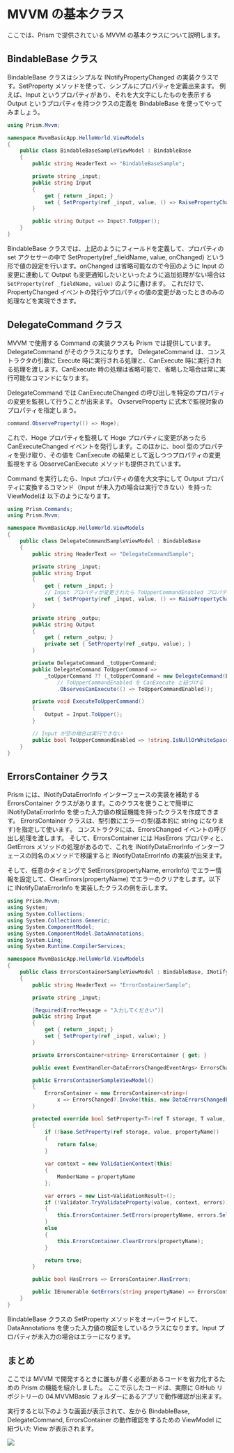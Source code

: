 # MVVM の基本クラス

ここでは、Prism で提供されている MVVM の基本クラスについて説明します。

## BindableBase クラス

BindableBase クラスはシンプルな INotifyPropertyChanged の実装クラスです。SetProperty メソッドを使って、シンプルにプロパティを定義出来ます。
例えば、Input というプロパティがあり、それを大文字にしたものを表示する Output というプロパティを持つクラスの定義を BindableBase を使ってやってみましょう。

```cs
using Prism.Mvvm;

namespace MvvmBasicApp.HelloWorld.ViewModels
{
    public class BindableBaseSampleViewModel : BindableBase
    {
        public string HeaderText => "BindableBaseSample";

        private string _input;
        public string Input
        {
            get { return _input; }
            set { SetProperty(ref _input, value, () => RaisePropertyChanged(nameof(Output))); }
        }

        public string Output => Input?.ToUpper();
    }
}
```

BindableBase クラスでは、上記のようにフィールドを定義して、プロパティの set アクセサーの中で SetProperty(ref _fieldName, value, onChanged) という形で値の設定を行います。onChanged は省略可能なので今回のように Input の変更に連動して Output も変更通知したいといったように追加処理がない場合は `SetProperty(ref _fieldName, value)` のように書けます。
これだけで、PropertyChanged イベントの発行やプロパティの値の変更があったときのみの処理などを実現できます。

## DelegateCommand クラス

MVVM で使用する Command の実装クラスも Prism では提供しています。DelegateCommand がそのクラスになります。
DelegateCommand は、コンストラクタの引数に Execute 時に実行される処理と、CanExecute 時に実行される処理を渡します。CanExecute 時の処理は省略可能で、省略した場合は常に実行可能なコマンドになります。

DelegateCommand では CanExecuteChanged の呼び出しを特定のプロパティの変更を監視して行うことが出来ます。
OvserveProperty に式木で監視対象のプロパティを指定しまう。

```cs
command.ObserveProperty(() => Hoge);
```

これで、Hoge プロパティを監視して Hoge プロパティに変更があったら CanExecuteChanged イベントを発行します。このほかに、bool 型のプロパティを受け取り、その値を CanExecute の結果として返しつつプロパティの変更監視をする ObserveCanExecute メソッドも提供されています。

Command を実行したら、Input プロパティの値を大文字にして Output プロパティに変換するコマンド（Input が未入力の場合は実行できない）を持った ViewModelは 以下のようになります。

```cs
using Prism.Commands;
using Prism.Mvvm;

namespace MvvmBasicApp.HelloWorld.ViewModels
{
    public class DelegateCommandSampleViewModel : BindableBase
    {
        public string HeaderText => "DelegateCommandSample";

        private string _input;
        public string Input
        {
            get { return _input; }
            // Input プロパティが変更されたら ToUpperCommandEnabled プロパティも偏向通知をする
            set { SetProperty(ref _input, value, () => RaisePropertyChanged(nameof(ToUpperCommandEnabled))); }
        }

        private string _outpu;
        public string Output
        {
            get { return _outpu; }
            private set { SetProperty(ref _outpu, value); }
        }

        private DelegateCommand _toUpperCommand;
        public DelegateCommand ToUpperCommand =>
            _toUpperCommand ?? (_toUpperCommand = new DelegateCommand(ExecuteToUpperCommand)
                // ToUpperCommandEnabled を CanExecute と紐づける
                .ObservesCanExecute(() => ToUpperCommandEnabled));

        private void ExecuteToUpperCommand()
        {
            Output = Input.ToUpper();
        }

        // Input が空の場合は実行できない
        public bool ToUpperCommandEnabled => !string.IsNullOrWhiteSpace(Input);
    }
}
```

## ErrorsContainer クラス

Prism には、INotifyDataErrorInfo インターフェースの実装を補助する ErrorsContainer クラスがあります。このクラスを使うことで簡単に INotifyDataErrorInfo を使った入力値の検証機能を持ったクラスを作成できます。
ErrorsContainer クラスは、型引数にエラーの型(基本的に string になります)を指定して使います。
コンストラクタには、ErrorsChanged イベントの呼び出し処理を渡します。
そして、ErrorsContainer には HasErrors プロパティと、GetErrors メソッドの処理があるので、これを INotifyDataErrorInfo インターフェースの同名のメソッドで移譲すると INotifyDataErrorInfo の実装が出来ます。

そして、任意のタイミングで SetErrors(propertyName, errorInfo) でエラー情報を設定して、ClearErrors(propertyName) でエラーのクリアをします。以下に INotifyDataErrorInfo を実装したクラスの例を示します。

```cs
using Prism.Mvvm;
using System;
using System.Collections;
using System.Collections.Generic;
using System.ComponentModel;
using System.ComponentModel.DataAnnotations;
using System.Linq;
using System.Runtime.CompilerServices;

namespace MvvmBasicApp.HelloWorld.ViewModels
{
    public class ErrorsContainerSampleViewModel : BindableBase, INotifyDataErrorInfo
    {
        public string HeaderText => "ErrorContainerSample";

        private string _input;

        [Required(ErrorMessage = "入力してください")]
        public string Input
        {
            get { return _input; }
            set { SetProperty(ref _input, value); }
        }

        private ErrorsContainer<string> ErrorsContainer { get; }

        public event EventHandler<DataErrorsChangedEventArgs> ErrorsChanged;

        public ErrorsContainerSampleViewModel()
        {
            ErrorsContainer = new ErrorsContainer<string>(
                x => ErrorsChanged?.Invoke(this, new DataErrorsChangedEventArgs(x)));
        }

        protected override bool SetProperty<T>(ref T storage, T value, [CallerMemberName] string propertyName = null)
        {
            if (!base.SetProperty(ref storage, value, propertyName))
            {
                return false;
            }

            var context = new ValidationContext(this)
            {
                MemberName = propertyName
            };

            var errors = new List<ValidationResult>();
            if (!Validator.TryValidateProperty(value, context, errors))
            {
                this.ErrorsContainer.SetErrors(propertyName, errors.Select(x => x.ErrorMessage));
            }
            else
            {
                this.ErrorsContainer.ClearErrors(propertyName);
            }

            return true;
        }

        public bool HasErrors => ErrorsContainer.HasErrors;

        public IEnumerable GetErrors(string propertyName) => ErrorsContainer.GetErrors(propertyName);
    }
}
```

BindableBase クラスの SetProperty メソッドをオーバーライドして、DataAnnotations を使った入力値の検証をしているクラスになります。Input プロパティが未入力の場合はエラーになります。

## まとめ

ここでは MVVM で開発するときに誰もが書く必要があるコードを省力化するための Prism の機能を紹介しました。
ここで示したコードは、実際に GitHub リポジトリーの 04.MVVMBasic フォルダーにあるアプリで動作確認が出来ます。

実行すると以下のような画面が表示されて、左から BindableBase, DelegateCommand, ErrorsContainer の動作確認をするための ViewModel に紐づいた View が表示されます。

![](images/2020-08-07-23-48-16.png)